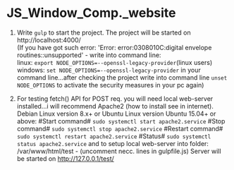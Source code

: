 # JS_Window_Comp._website


1. Write `gulp` to start the project.
   The project will be started on http://localhost:4000/
    <br />(If you have got such error: 'Error: error:0308010C:digital envelope routines::unsupported' - write into command line: 
        <br /> linux: `export NODE_OPTIONS=--openssl-legacy-provider`(linux users) 
        <br /> windows: `set NODE_OPTIONS=--openssl-legacy-provider`
    in your command line...after checking the project write into command line `unset NODE_OPTIONS` to activate the security measures in your pc again)

2. For testing fetch() API for POST req. you will need local web-server installed...i will recommend Apache2 (how to install see in internet).
    Debian Linux version 8.x+ or Ubuntu Linux version Ubuntu 15.04+ or above: 
     #Start command# 
    `sudo systemctl start apache2.service`
     #Stop command# 
    `sudo systemctl stop apache2.service`
     #Restart command# 
    `sudo systemctl restart apache2.service`
     #Status# 
    `sudo systemctl status apache2.service`
    and to setup local web-server into folder: /var/www/html/test - (uncomment necc. lines in gulpfile.js)
    Server will be started on http://127.0.0.1/test/ 
